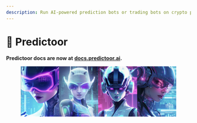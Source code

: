 ```yaml
---
description: Run AI-powered prediction bots or trading bots on crypto price feeds to earn $
---
```


# 👀 Predictoor

**Predictoor docs are now at** [**docs.predictoor.ai**](https://docs.predictoor.ai)**.**

<figure><img src=".gitbook/assets/predictoor_banner.png" alt=""><figcaption></figcaption></figure>
